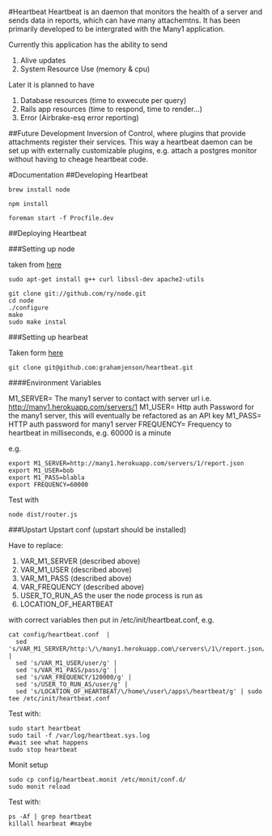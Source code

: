 #Heartbeat
Heartbeat is an daemon that monitors the health of a server and sends data in reports, which can have many attachemtns.
It has been primarily developed to be intergrated with the Many1 application.

Currently this application has the ability to send
1. Alive updates
2. System Resource Use (memory & cpu)

Later it is planned to have 
1. Database resources (time to exwecute per query)
2. Rails app resources (time to respond, time to render...)
3. Error (Airbrake-esq error reporting) 

##Future Development
Inversion of Control, where plugins that provide attachments register their services.
This way a heartbeat daemon can be set up with externally customizable plugins, e.g. attach a postgres monitor without having to cheage heartbeat code.


#Documentation
##Developing Heartbeat

```brew install node```

```npm install```

```foreman start -f Procfile.dev```


##Deploying Heartbeat

###Setting up node

taken from [here](http://howtonode.org/how-to-install-nodejs)

```
sudo apt-get install g++ curl libssl-dev apache2-utils

git clone git://github.com/ry/node.git
cd node
./configure
make
sudo make instal

```

###Setting up hearbeat

Taken form [here](http://howtonode.org/deploying-node-upstart-monit)

```
git clone git@github.com:grahamjenson/heartbeat.git
```


####Environment Variables

M1_SERVER= The many1 server to contact with server url i.e. http://many1.herokuapp.com/servers/1
M1_USER= Http auth Password for the many1 server, this will eventually be refactored as an API key 
M1_PASS= HTTP auth password for many1 server
FREQUENCY= Frequency to heartbeat in milliseconds, e.g. 60000 is a minute

e.g.
```
export M1_SERVER=http://many1.herokuapp.com/servers/1/report.json
export M1_USER=bob
export M1_PASS=blabla
export FREQUENCY=60000
```


Test with

```
node dist/router.js
```

###Upstart
Upstart conf (upstart should be installed)

Have to replace:

1. VAR_M1_SERVER (described above)
2. VAR_M1_USER (described above)
3. VAR_M1_PASS (described above)
4. VAR_FREQUENCY (described above)
5. USER_TO_RUN_AS the user the node process is run as 
6. LOCATION_OF_HEARTBEAT 

with correct variables then put in /etc/init/heartbeat.conf, e.g.


```
cat config/heartbeat.conf  |
  sed 's/VAR_M1_SERVER/http:\/\/many1.herokuapp.com\/servers\/1\/report.json/g' |
  sed 's/VAR_M1_USER/user/g' |
  sed 's/VAR_M1_PASS/pass/g' |
  sed 's/VAR_FREQUENCY/120000/g' |
  sed 's/USER_TO_RUN_AS/user/g' | 
  sed 's/LOCATION_OF_HEARTBEAT/\/home\/user\/apps\/heartbeat/g' | sudo tee /etc/init/heartbeat.conf
```

Test with:

```
sudo start heartbeat
sudo tail -f /var/log/heartbeat.sys.log
#wait see what happens
sudo stop heartbeat
```

Monit setup

```
sudo cp config/heartbeat.monit /etc/monit/conf.d/
sudo monit reload
```


Test with:

```
ps -Af | grep heartbeat
killall hearbeat #maybe
```
